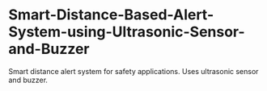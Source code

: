 # Smart-Distance-Based-Alert-System-using-Ultrasonic-Sensor-and-Buzzer
Smart distance alert system for safety applications. Uses ultrasonic sensor and buzzer.

